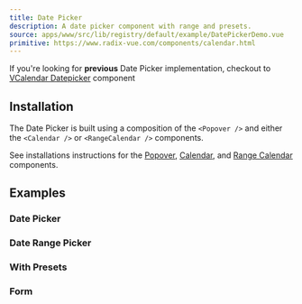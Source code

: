 ```yaml
---
title: Date Picker
description: A date picker component with range and presets.
source: apps/www/src/lib/registry/default/example/DatePickerDemo.vue
primitive: https://www.radix-vue.com/components/calendar.html
---
```


<ComponentPreview name="DatePickerDemo" />

<Callout class="text-base mt-12">

If you're looking for **previous** Date Picker implementation, checkout to <span class="font-bold underline">[VCalendar Datepicker](/docs/components/v-date-picker)</span> component

</Callout>

## Installation

The Date Picker is built using a composition of the `<Popover />` and either the `<Calendar />` or `<RangeCalendar />` components.

See installations instructions for the [Popover](/docs/components/popover), [Calendar](/docs/components/calendar), and [Range Calendar](/docs/components/range-calendar) components.

## Examples

### Date Picker

<ComponentPreview name="DatePickerDemo" />

### Date Range Picker

<ComponentPreview name="DatePickerWithRange" />

### With Presets

<ComponentPreview name="DatePickerWithPresets" />

### Form

<ComponentPreview name="DatePickerForm" />
